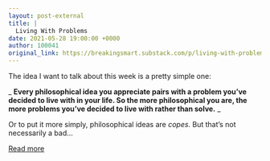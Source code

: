 ```yaml
---
layout: post-external
title: |
  Living With Problems
date: 2021-05-28 19:00:00 +0000
author: 100041
original_link: https://breakingsmart.substack.com/p/living-with-problems
---
```


The idea I want to talk about this week is a pretty simple one:

_ **Every philosophical idea you appreciate pairs with a problem you’ve decided to live with in your life. So the more philosophical you are, the more problems you’ve decided to live with rather than solve.** _

Or to put it more simply, philosophical ideas are _copes_. But that’s not necessarily a bad…

[Read more](https://breakingsmart.substack.com/p/living-with-problems)
